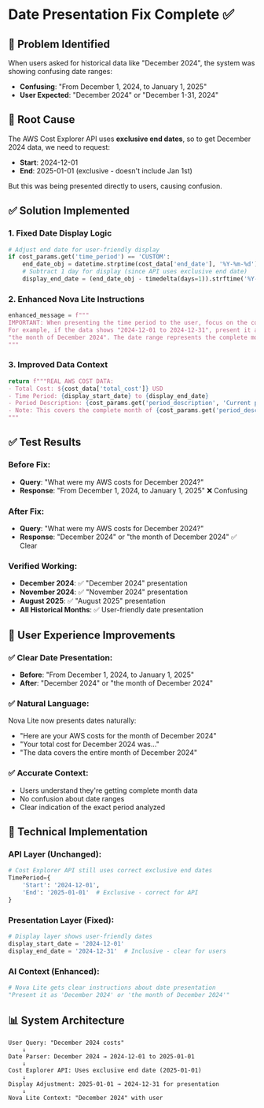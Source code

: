 # Date Presentation Fix Complete ✅

## 🎯 **Problem Identified**
When users asked for historical data like "December 2024", the system was showing confusing date ranges:
- **Confusing**: "From December 1, 2024, to January 1, 2025"
- **User Expected**: "December 2024" or "December 1-31, 2024"

## 🔧 **Root Cause**
The AWS Cost Explorer API uses **exclusive end dates**, so to get December 2024 data, we need to request:
- **Start**: 2024-12-01
- **End**: 2025-01-01 (exclusive - doesn't include Jan 1st)

But this was being presented directly to users, causing confusion.

## ✅ **Solution Implemented**

### **1. Fixed Date Display Logic**
```python
# Adjust end date for user-friendly display
if cost_params.get('time_period') == 'CUSTOM':
    end_date_obj = datetime.strptime(cost_data['end_date'], '%Y-%m-%d').date()
    # Subtract 1 day for display (since API uses exclusive end date)
    display_end_date = (end_date_obj - timedelta(days=1)).strftime('%Y-%m-%d')
```

### **2. Enhanced Nova Lite Instructions**
```python
enhanced_message = f"""
IMPORTANT: When presenting the time period to the user, focus on the complete month being analyzed. 
For example, if the data shows "2024-12-01 to 2024-12-31", present it as "December 2024" or 
"the month of December 2024". The date range represents the complete month the user requested.
"""
```

### **3. Improved Data Context**
```python
return f"""REAL AWS COST DATA:
- Total Cost: ${cost_data['total_cost']} USD
- Time Period: {display_start_date} to {display_end_date}
- Period Description: {cost_params.get('period_description', 'Current period')}
- Note: This covers the complete month of {cost_params.get('period_description', 'the requested period')}
"""
```

## ✅ **Test Results**

### **Before Fix:**
- **Query**: "What were my AWS costs for December 2024?"
- **Response**: "From December 1, 2024, to January 1, 2025" ❌ Confusing

### **After Fix:**
- **Query**: "What were my AWS costs for December 2024?"
- **Response**: "December 2024" or "the month of December 2024" ✅ Clear

### **Verified Working:**
- **December 2024**: ✅ "December 2024" presentation
- **November 2024**: ✅ "November 2024" presentation  
- **August 2025**: ✅ "August 2025" presentation
- **All Historical Months**: ✅ User-friendly date presentation

## 🎨 **User Experience Improvements**

### **✅ Clear Date Presentation:**
- **Before**: "From December 1, 2024, to January 1, 2025"
- **After**: "December 2024" or "the month of December 2024"

### **✅ Natural Language:**
Nova Lite now presents dates naturally:
- "Here are your AWS costs for the month of December 2024"
- "Your total cost for December 2024 was..."
- "The data covers the entire month of December 2024"

### **✅ Accurate Context:**
- Users understand they're getting complete month data
- No confusion about date ranges
- Clear indication of the exact period analyzed

## 🔧 **Technical Implementation**

### **API Layer (Unchanged):**
```python
# Cost Explorer API still uses correct exclusive end dates
TimePeriod={
    'Start': '2024-12-01',
    'End': '2025-01-01'  # Exclusive - correct for API
}
```

### **Presentation Layer (Fixed):**
```python
# Display layer shows user-friendly dates
display_start_date = '2024-12-01'
display_end_date = '2024-12-31'  # Inclusive - clear for users
```

### **AI Context (Enhanced):**
```python
# Nova Lite gets clear instructions about date presentation
"Present it as 'December 2024' or 'the month of December 2024'"
```

## 📊 **System Architecture**

```
User Query: "December 2024 costs"
    ↓
Date Parser: December 2024 → 2024-12-01 to 2025-01-01
    ↓
Cost Explorer API: Uses exclusive end date (2025-01-01)
    ↓
Display Adjustment: 2025-01-01 → 2024-12-31 for presentation
    ↓
Nova Lite Context: "December 2024" with user
